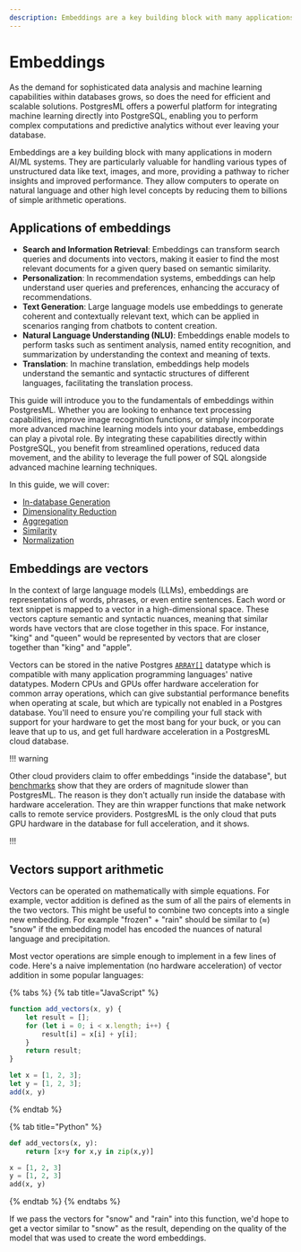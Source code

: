 ```yaml
---
description: Embeddings are a key building block with many applications in modern AI/ML systems. They are particularly valuable for handling various types of unstructured data like text, images, and more, providing a pathway to richer insights and improved performance. A common use case for embeddings is to provide semantic search capabilities that go beyond traditional keyword matching to the underlying meaning in the data.
---
```


# Embeddings

As the demand for sophisticated data analysis and machine learning capabilities within databases grows, so does the need for efficient and scalable solutions. PostgresML offers a powerful platform for integrating machine learning directly into PostgreSQL, enabling you to perform complex computations and predictive analytics without ever leaving your database.

Embeddings are a key building block with many applications in modern AI/ML systems. They are particularly valuable for handling various types of unstructured data like text, images, and more, providing a pathway to richer insights and improved performance. They allow computers to operate on natural language and other high level concepts by reducing them to billions of simple arithmetic operations.

## Applications of embeddings

- **Search and Information Retrieval**: Embeddings can transform search queries and documents into vectors, making it easier to find the most relevant documents for a given query based on semantic similarity.
- **Personalization**: In recommendation systems, embeddings can help understand user queries and preferences, enhancing the accuracy of recommendations.
- **Text Generation**: Large language models use embeddings to generate coherent and contextually relevant text, which can be applied in scenarios ranging from chatbots to content creation.
- **Natural Language Understanding (NLU)**: Embeddings enable models to perform tasks such as sentiment analysis, named entity recognition, and summarization by understanding the context and meaning of texts.
- **Translation**: In machine translation, embeddings help models understand the semantic and syntactic structures of different languages, facilitating the translation process.

This guide will introduce you to the fundamentals of embeddings within PostgresML. Whether you are looking to enhance text processing capabilities, improve image recognition functions, or simply incorporate more advanced machine learning models into your database, embeddings can play a pivotal role. By integrating these capabilities directly within PostgreSQL, you benefit from streamlined operations, reduced data movement, and the ability to leverage the full power of SQL alongside advanced machine learning techniques.

In this guide, we will cover:

* [In-database Generation](in-database-generation.md)
* [Dimensionality Reduction](dimensionality-reduction.md)
* [Aggregation](vector-aggregation.md)
* [Similarity](vector-similarity.md)
* [Normalization](vector-normalization.md)
<!--
* [Indexing w/ pgvector](indexing-w-pgvector.md)
* [Re-ranking nearest neighbors](re-ranking-nearest-neighbors.md)
* [Proprietary Models](proprietary-models.md)
-->

## Embeddings are vectors

In the context of large language models (LLMs), embeddings are representations of words, phrases, or even entire sentences. Each word or text snippet is mapped to a vector in a high-dimensional space. These vectors capture semantic and syntactic nuances, meaning that similar words have vectors that are close together in this space. For instance, "king" and "queen" would be represented by vectors that are closer together than "king" and "apple".

Vectors can be stored in the native Postgres [`ARRAY[]`](https://www.postgresql.org/docs/current/arrays.html) datatype which is compatible with many application programming languages' native datatypes. Modern CPUs and GPUs offer hardware acceleration for common array operations, which can give substantial performance benefits when operating at scale, but which are typically not enabled in a Postgres database. You'll need to ensure you're compiling your full stack with support for your hardware to get the most bang for your buck, or you can leave that up to us, and get full hardware acceleration in a PostgresML cloud database. 

!!! warning

Other cloud providers claim to offer embeddings "inside the database", but [benchmarks](/blog/mindsdb-vs-postgresml.md) show that they are orders of magnitude slower than PostgresML. The reason is they don't actually run inside the database with hardware acceleration. They are thin wrapper functions that make network calls to remote service providers. PostgresML is the only cloud that puts GPU hardware in the database for full acceleration, and it shows.

!!!

## Vectors support arithmetic

Vectors can be operated on mathematically with simple equations. For example, vector addition is defined as the sum of all the pairs of elements in the two vectors. This might be useful to combine two concepts into a single new embedding. For example "frozen" + "rain" should be similar to (≈) "snow" if the embedding model has encoded the nuances of natural language and precipitation. 

Most vector operations are simple enough to implement in a few lines of code. Here's a naive implementation (no hardware acceleration) of vector addition in some popular languages:

{% tabs %}
{% tab title="JavaScript" %}

```javascript
function add_vectors(x, y) {
    let result = [];
    for (let i = 0; i < x.length; i++) {
        result[i] = x[i] + y[i];
    }
    return result;
}

let x = [1, 2, 3];
let y = [1, 2, 3];
add(x, y)
```

{% endtab %}

{% tab title="Python" %}

```python
def add_vectors(x, y):
    return [x+y for x,y in zip(x,y)]    

x = [1, 2, 3]
y = [1, 2, 3]
add(x, y)
```

{% endtab %}
{% endtabs %}


If we pass the vectors for "snow" and "rain" into this function, we'd hope to get a vector similar to "snow" as the result, depending on the quality of the model that was used to create the word embeddings.

